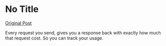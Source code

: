 # No Title

[Original Post](https://discourse.onlinedegree.iitm.ac.in/t/164277/111)

<p>Every request you send, gives you a response back with exactly how much that request cost. So you can track your usage.</p>